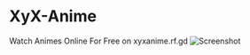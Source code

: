 # XyX-Anime
Watch Animes Online For Free on xyxanime.rf.gd
![Screenshot](https://t4.ftcdn.net/jpg/05/62/02/41/360_F_562024161_tGM4lFlnO0OczLYHFFuNNdMUTG9ekHxb.jpg)
